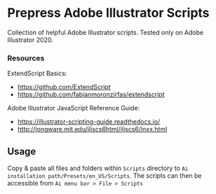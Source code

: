 Prepress Adobe Illustrator Scripts
==================================
Collection of helpful Adobe Illustrator scripts.
Tested only on Adobe Illustrator 2020.

### Resources
ExtendScript Basics:
* https://github.com/ExtendScript
* https://github.com/fabianmoronzirfas/extendscript

Adobe Illustrator JavaScript Reference Guide:
* https://illustrator-scripting-guide.readthedocs.io/
* http://jongware.mit.edu/iljscs6html/iljscs6/inxx.html

Usage
-----
Copy & paste all files and folders within `Scripts` directory to `Ai installation path/Presets/en_US/Scripts`.
The scripts can then be accessible from `Ai menu bar > File > Scripts`
